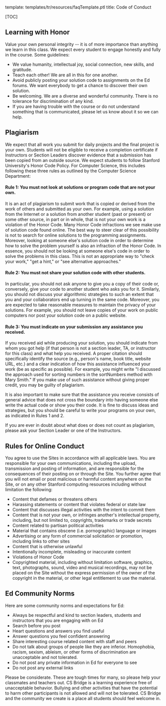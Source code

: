 template: templates/tr/resources/faqTemplate.ptl
title: Code of Conduct

[TOC]

## Learning with Honor

Value your own personal integrity -- it is of more importance than anything we learn in this class. We expect every student to engage honestly and fully in the course. Some guidelines:

- We value humanity, intellectual joy, social connection, new skills, and gratitude.
- Teach each other! We are all in this for one another.
- Avoid publicly posting your solution code to assignments on the Ed forums. We want everybody to get a chance to discover their own solution.
- Be welcoming. We are a diverse and wonderful community. There is no tolerance for discrimination of any kind.
- If you are having trouble with the course or do not understand something that is communicated, please let us know about it so we can help.


## Plagiarism
We expect that all work you submit for daily projects and the final project is your own. Students will not be eligible to receive a completion certificate if Instructors or Section Leaders discover evidence that a submission has been copied from an outside source. We expect students to follow Stanford University's Honor Code Policy. For Computer Science, this includes following these three rules as outlined by the Computer Science Department:

#### Rule 1: You must not look at solutions or program code that are not your own.
It is an act of plagiarism to submit work that is copied or derived from the work of others and submitted as your own. For example, using a solution from the Internet or a solution from another student (past or present) or some other source, in part or in whole, that is not your own work is a violation of the Honor Code. Many Honor Code infractions we see make use of solution code found online. The best way to steer clear of this possibility is not to search for online solutions to the programming assignments. Moreover, looking at someone else's solution code in order to determine how to solve the problem yourself is also an infraction of the Honor Code. In essence, you should not be looking at someone else's code in order to solve the problems in this class. This is not an appropriate way to "check your work," "get a hint," or "see alternative approaches."

#### Rule 2: You must not share your solution code with other students.
In particular, you should not ask anyone to give you a copy of their code or, conversely, give your code to another student who asks you for it. Similarly, you should not discuss your algorithmic strategies to such an extent that you and your collaborators end up turning in the same code. Moreover, you are expected to take reasonable measures to maintain the privacy of your solutions. For example, you should not leave copies of your work on public computers nor post your solution code on a public website.

#### Rule 3: You must indicate on your submission any assistance you received.
If you received aid while producing your solution, you should indicate from whom you got help (if that person is not a section leader, TA, or instructor for this class) and what help you received. A proper citation should specifically identify the source (e.g., person's name, book title, website URL, etc.) and a clear indication of how this assistance influenced your work (be as specific as possible). For example, you might write "I discussed the approach used for sorting numbers in the sortNumbers method with Mary Smith." If you make use of such assistance without giving proper credit, you may be guilty of plagiarism.

It is also important to make sure that the assistance you receive consists of general advice that does not cross the boundary into having someone else write the actual code or show you their code. It is fine to discuss ideas and strategies, but you should be careful to write your programs on your own, as indicated in Rules 1 and 2.

If you are ever in doubt about what does or does not count as plagiarism, please ask your Section Leader or one of the Instructors.

## Rules for Online Conduct

You agree to use the Sites in accordance with all applicable laws. You are responsible for your own communications, including the upload, transmission and posting of information, and are responsible for the consequences of their posting on or through the Site. You further agree that you will not email or post malicious or harmful content anywhere on the Site, or on any other Stanford computing resources including without limitation the following:

- Content that defames or threatens others
- Harassing statements or content that violates federal or state law
- Content that discusses illegal activities with the intent to commit them
- Content that is not your own, or infringes another's intellectual property, including, but not limited to, copyrights, trademarks or trade secrets
- Content related to partisan political activities
- Material that contains obscene (i.e. pornographic) language or images
- Advertising or any form of commercial solicitation or promotion, including links to other sites
- Content that is otherwise unlawful
- Intentionally incomplete, misleading or inaccurate content
- Violations of Honor Code
- Copyrighted material, including without limitation software, graphics, text, photographs, sound, video and musical recordings, may not be placed on the Site without the express permission of the owner of the copyright in the material, or other legal entitlement to use the material.

## Ed Community Norms
Here are some community norms and expectations for Ed:

- Always be respectful and kind to section leaders, students and instructors that you are engaging with on Ed
- Search before you post
- Heart questions and answers you find useful
- Answer questions you feel confident answering
- Share interesting course related content with staff and peers
- Do not talk about groups of people like they are inferior. Homophobia, racism, sexism, ableism, or other forms of discrimination are unacceptable and not tolerated.
- Do not post any private information in Ed for everyone to see
- Do not post any external links

Please be considerate. These are tough times for many, so please help your classmates and teachers out. CS Bridge is a learning experience free of unacceptable behavior. Bullying and other activities that have the potential to harm other participants is not allowed and will not be tolerated. CS Bridge and the community we create is a place all students should feel welcome in.

